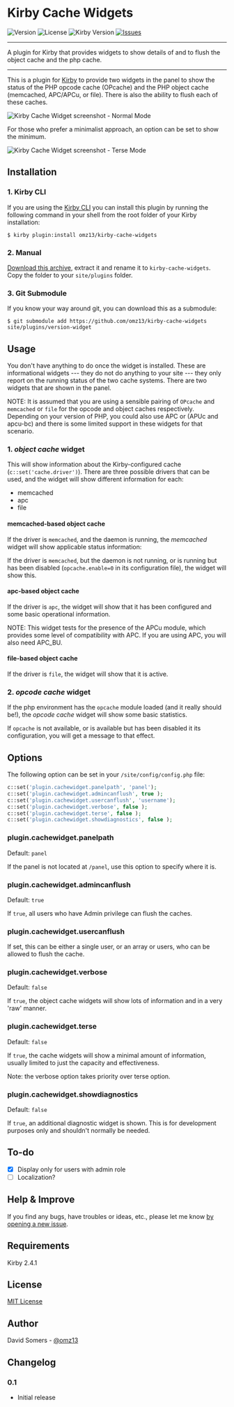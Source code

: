# Kirby Cache Widgets
![Version](https://img.shields.io/badge/version-0.1-green.svg)
![License](https://img.shields.io/badge/license-MIT-green.svg)
![Kirby Version](https://img.shields.io/badge/Kirby-2.4.1%2B-red.svg)
[![Issues](https://img.shields.io/github/issues/omz13/kirby-cache-widget.svg)](https://github.com/omz13/kirby-cache-widgets/issues)

---

A plugin for Kirby that provides widgets to show details of and to flush the object cache and the php cache.

---

This is a plugin for [Kirby](https://getkirby.com) to provide two widgets in the panel to show the status of the PHP opcode cache (OPcache) and the PHP object cache (memcached, APC/APCu, or file). There is also the ability to flush each of these caches.

![Kirby Cache Widget screenshot - Normal Mode](screenshot.png)

For those who prefer a minimalist approach, an option can be set to show the minimum.

![Kirby Cache Widget screenshot - Terse Mode](screenshot-terse.png)

## Installation

### 1. Kirby CLI

If you are using the [Kirby CLI](https://github.com/getkirby/cli) you can install this plugin by running the following command in your shell from the root folder of your Kirby installation:

```
$ kirby plugin:install omz13/kirby-cache-widgets
```

### 2. Manual
[Download this archive](https://github.com/omz13/kirby-cache-widgets/archive/master.zip), extract it and rename it to `kirby-cache-widgets`. Copy the folder to your `site/plugins` folder.

### 3. Git Submodule
If you know your way around git, you can download this as a submodule:

```
$ git submodule add https://github.com/omz13/kirby-cache-widgets site/plugins/version-widget
```

## Usage
You don't have anything to do once the widget is installed. These are informational widgets --- they do not do anything to your site --- they only report on the running status of the two cache systems. There are two widgets that are shown in the panel.

NOTE: It is assumed that you are using a sensible pairing of ```OPcache``` and ```memcached``` or ```file``` for the opcode and object caches respectively. Depending on your version of PHP, you could also use APC or (APUc and apcu-bc) and there is some limited support in these widgets for that scenario.

### 1. _object cache_ widget

This will show information about the Kirby-configured cache (```c::set('cache.driver')```). There are three possible drivers that can be used, and the widget will show different information for each:

- memcached
- apc
- file

#### memcached-based object cache

If the driver is ```memcached```, and the daemon is running, the _memcached_ widget will show applicable status information:

If the driver is ```memcached```, but the daemon is not running, or is running but has been disabled (```opcache.enable=0``` in its configuration file), the widget will show this.

#### apc-based object cache

If the driver is ```apc```, the widget will show that it has been configured and some basic operational information.

NOTE: This widget tests for the presence of the APCu module, which provides some level of compatibility with APC. If you are using APC, you will also need APC_BU.

#### file-based object cache

If the driver is ```file```, the widget will show that it is active.

### 2. _opcode cache_ widget

If the php environment has the ```opcache``` module loaded (and it really should be!), the _opcode cache_ widget will show some basic statistics.

If ```opcache``` is not available, or is available but has been disabled it its configuration, you will get a message to that effect.

## Options

The following option can be set in your `/site/config/config.php` file:

```php
c::set('plugin.cachewidget.panelpath', 'panel');
c::set('plugin.cachewidget.admincanflush', true );
c::set('plugin.cachewidget.usercanflush', 'username');
c::set('plugin.cachewidget.verbose', false );
c::set('plugin.cachewidget.terse', false );
c::set('plugin.cachewidget.showdiagnostics', false );
```

### plugin.cachewidget.panelpath

Default: ```panel```

If the panel is not located at ```/panel```, use this option to specify where it is.

### plugin.cachewidget.admincanflush

Default: ```true```

If ```true```, all users who have Admin privilege can flush the caches.

### plugin.cachewidget.usercanflush

If set, this can be either a single user, or an array or users, who can be allowed to flush the cache.

### plugin.cachewidget.verbose

Default: ```false```

If ```true```, the object cache widgets will show lots of information and in a very 'raw' manner.

### plugin.cachewidget.terse

Default: ```false```

If ```true```, the cache widgets will show a minimal amount of information, usually limited to just the capacity and effectiveness.

Note: the verbose option takes priority over terse option.

### plugin.cachewidget.showdiagnostics

Default: ```false```

If ```true```, an additional diagnostic widget is shown. This is for development purposes only and shouldn't normally be needed.

## To-do

- [x] Display only for users with admin role
- [ ] Localization?

## Help & Improve <a id="Help"></a>

If you find any bugs, have troubles or ideas, etc., please let me know [by opening a new issue](https://github.com/omz13/kirby-cache-widgets/issues/new).

## Requirements

Kirby 2.4.1

## License
[MIT License](http://www.opensource.org/licenses/mit-license.php)

## Author

David Somers - [@omz13](https://twitter.com/omz13)

## Changelog

### 0.1
- Initial release